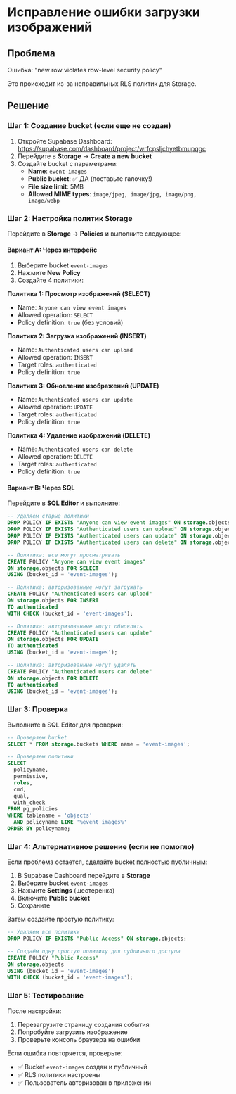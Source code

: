 # Исправление ошибки загрузки изображений

## Проблема
Ошибка: "new row violates row-level security policy"

Это происходит из-за неправильных RLS политик для Storage.

## Решение

### Шаг 1: Создание bucket (если еще не создан)

1. Откройте Supabase Dashboard: https://supabase.com/dashboard/project/wrfcpsljchyetbmupqgc
2. Перейдите в **Storage** → **Create a new bucket**
3. Создайте bucket с параметрами:
   - **Name**: `event-images`
   - **Public bucket**: ✅ ДА (поставьте галочку!)
   - **File size limit**: 5MB
   - **Allowed MIME types**: `image/jpeg, image/jpg, image/png, image/webp`

### Шаг 2: Настройка политик Storage

Перейдите в **Storage** → **Policies** и выполните следующее:

#### Вариант A: Через интерфейс

1. Выберите bucket `event-images`
2. Нажмите **New Policy**
3. Создайте 4 политики:

**Политика 1: Просмотр изображений (SELECT)**
- Name: `Anyone can view event images`
- Allowed operation: `SELECT`
- Policy definition: `true` (без условий)

**Политика 2: Загрузка изображений (INSERT)**
- Name: `Authenticated users can upload`
- Allowed operation: `INSERT`
- Target roles: `authenticated`
- Policy definition: `true`

**Политика 3: Обновление изображений (UPDATE)**
- Name: `Authenticated users can update`
- Allowed operation: `UPDATE`
- Target roles: `authenticated`
- Policy definition: `true`

**Политика 4: Удаление изображений (DELETE)**
- Name: `Authenticated users can delete`
- Allowed operation: `DELETE`
- Target roles: `authenticated`
- Policy definition: `true`

#### Вариант B: Через SQL

Перейдите в **SQL Editor** и выполните:

```sql
-- Удаляем старые политики
DROP POLICY IF EXISTS "Anyone can view event images" ON storage.objects;
DROP POLICY IF EXISTS "Authenticated users can upload" ON storage.objects;
DROP POLICY IF EXISTS "Authenticated users can update" ON storage.objects;
DROP POLICY IF EXISTS "Authenticated users can delete" ON storage.objects;

-- Политика: все могут просматривать
CREATE POLICY "Anyone can view event images"
ON storage.objects FOR SELECT
USING (bucket_id = 'event-images');

-- Политика: авторизованные могут загружать
CREATE POLICY "Authenticated users can upload"
ON storage.objects FOR INSERT
TO authenticated
WITH CHECK (bucket_id = 'event-images');

-- Политика: авторизованные могут обновлять
CREATE POLICY "Authenticated users can update"
ON storage.objects FOR UPDATE
TO authenticated
USING (bucket_id = 'event-images');

-- Политика: авторизованные могут удалять
CREATE POLICY "Authenticated users can delete"
ON storage.objects FOR DELETE
TO authenticated
USING (bucket_id = 'event-images');
```

### Шаг 3: Проверка

Выполните в SQL Editor для проверки:

```sql
-- Проверяем bucket
SELECT * FROM storage.buckets WHERE name = 'event-images';

-- Проверяем политики
SELECT
  policyname,
  permissive,
  roles,
  cmd,
  qual,
  with_check
FROM pg_policies
WHERE tablename = 'objects'
  AND policyname LIKE '%event images%'
ORDER BY policyname;
```

### Шаг 4: Альтернативное решение (если не помогло)

Если проблема остается, сделайте bucket полностью публичным:

1. В Supabase Dashboard перейдите в **Storage**
2. Выберите bucket `event-images`
3. Нажмите **Settings** (шестеренка)
4. Включите **Public bucket**
5. Сохраните

Затем создайте простую политику:

```sql
-- Удаляем все политики
DROP POLICY IF EXISTS "Public Access" ON storage.objects;

-- Создаём одну простую политику для публичного доступа
CREATE POLICY "Public Access"
ON storage.objects
USING (bucket_id = 'event-images')
WITH CHECK (bucket_id = 'event-images');
```

### Шаг 5: Тестирование

После настройки:
1. Перезагрузите страницу создания события
2. Попробуйте загрузить изображение
3. Проверьте консоль браузера на ошибки

Если ошибка повторяется, проверьте:
- ✅ Bucket `event-images` создан и публичный
- ✅ RLS политики настроены
- ✅ Пользователь авторизован в приложении
